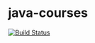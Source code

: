 # java-courses
[![Build Status](https://travis-ci.org/Tcheburatz0/Travis_1.svg?branch=master)](https://travis-ci.org/Tcheburatz0/Travis_1)
